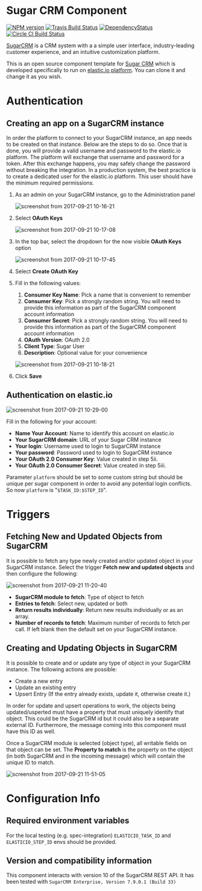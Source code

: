 # Sugar CRM Component
[![NPM version][npm-image]][npm-url]
[![Travis Build Status][travis-image]][travis-url]
[![DependencyStatus][daviddm-image]][daviddm-url]
[![Circle CI Build Status][circle-image]][circle-url]

[SugarCRM](https://www.sugarcrm.com) is a CRM system with a  a simple user
interface, industry-leading customer experience, and an intuitive customization
platform.

This is an open source component template for [Sugar
CRM](https://www.sugarcrm.com) which is developed specifically to run on
[elastic.io platform](https://www.elastic.io "elastic.io platform"). You can
clone it and change it as you wish.

# Authentication

## Creating an app on a SugarCRM instance
In order the platform to connect to your SugarCRM instance, an app needs to be
created on that instance.  Below are the steps to do so.  Once that is done, you
will provide a valid username and password to the elastic.io platform.  The
platform will exchange that username and password for a token.  After this
exchange happens, you may safely change the password without breaking the
integration.  In a production system, the best practice is to create a dedicated
user for the elastic.io platform.  This user should have the minimum required
permissions.

1. As an admin on your SugarCRM instance, go to the Administration panel

   ![screenshot from 2017-09-21 10-16-21](https://user-images.githubusercontent.com/5710732/30685820-76e92b22-9eb6-11e7-8efc-2715b9102f26.png)
1. Select **OAuth Keys**

   ![screenshot from 2017-09-21 10-17-08](https://user-images.githubusercontent.com/5710732/30685819-76e71f8a-9eb6-11e7-8f79-505111d2c0df.png)
1. In the top bar, select the dropdown for the now visible **OAuth Keys** option

   ![screenshot from 2017-09-21 10-17-45](https://user-images.githubusercontent.com/5710732/30685818-76dea1ca-9eb6-11e7-85ae-0dc7fc15e987.png)
1. Select **Create OAuth Key**
1. Fill in the following values:
   1. **Consumer Key Name**: Pick a name that is convenient to remember
   1. **Consumer Key**: Pick a strongly random string.  You will need to provide
   this information as part of the SugarCRM component account information
   1. **Consumer Secret**: Pick a strongly random string.  You will need to
   provide this information as part of the SugarCRM component account
   information
   1. **OAuth Version**: OAuth 2.0
   1. **Client Type**: Sugar User
   1. **Description**: Optional value for your convenience

   ![screenshot from 2017-09-21 10-18-21](https://user-images.githubusercontent.com/5710732/30685817-76c6c1d6-9eb6-11e7-991f-37830f1c35ac.png)
1. Click **Save**

## Authentication on elastic.io

![screenshot from 2017-09-21 10-29-00](https://user-images.githubusercontent.com/5710732/30686190-c23edfd0-9eb7-11e7-9dd8-ca29592bbb38.png)

Fill in the following for your account:
* **Name Your Account**: Name to identify this account on elastic.io
* **Your SugarCRM domain**: URL of your Sugar CRM instance
* **Your login**: Username used to login to SugarCRM instance
* **Your password**: Password used to login to SugarCRM instance
* **Your OAuth 2.0 Consumer Key**: Value created in step 5ii.
* **Your OAuth 2.0 Consumer Secret**: Value created in step 5iii.

Parameter `platform` should be set to some custom string but should be unique per sugar component in order to avoid any potential login conflicts.
So now `platform` is "`$TASK_ID:$STEP_ID`".

# Triggers

## Fetching New and Updated Objects from SugarCRM

It is possible to fetch any type newly created and/or updated object in your
SugarCRM instance.  Select the trigger **Fetch new and updated objects** and
then configure the following:

![screenshot from 2017-09-21 11-20-40](https://user-images.githubusercontent.com/5710732/30688610-f825e81c-9ebe-11e7-8736-3c522f92c65c.png)

* **SugarCRM module to fetch**: Type of object to fetch
* **Entries to fetch**: Select new, updated or both
* **Return results individually**: Return new results individually or as an
 array.
* **Number of records to fetch**: Maximum number of records to fetch per call.
 If left blank then the default set on your SugarCRM instance.

 ## Creating and Updating Objects in SugarCRM

 It is possible to create and or update any type of object in your SugarCRM instance.  The following actions are possible:
 * Create a new entry
 * Update an existing entry
 * Upsert Entry (If the entry already exists, update it, otherwise create it.)

In order for update and upsert operations to work, the objects being
updated/usperted must have a property that must uniquely identify that object.
This could be the SugarCRM id but it could also be a separate external ID.
Furthermore, the message coming into this component must have this ID as well.

Once a SugarCRM module is selected (object type), all writable fields on that
object can be set.  The **Property to match** is the property on the object (in
both SugarCRM and in the incoming message) which will contain the unique ID to
match.

![screenshot from 2017-09-21 11-51-05](https://user-images.githubusercontent.com/5710732/30690045-3253e33c-9ec3-11e7-860d-af6e5f55eac8.png)

# Configuration Info
## Required environment variables
For the local testing (e.g. spec-integration) `ELASTICIO_TASK_ID` and `ELASTICIO_STEP_ID` envs should be provided.

## Version and compatibility information
This component interacts with version 10 of the SugarCRM REST API.  It has been
tested with ``SugarCRM Enterprise, Version 7.9.0.1 (Build 33)``

[npm-image]: https://badge.fury.io/js/sugarcrm-component.svg
[npm-url]: https://npmjs.org/package/sugarcrm-component
[travis-image]: https://travis-ci.org/elasticio/sugarcrm-component.svg?branch=master
[travis-url]: https://travis-ci.org/elasticio/sugarcrm-component
[daviddm-image]: https://david-dm.org/elasticio/sugarcrm-component.svg?theme=shields.io
[daviddm-url]: https://david-dm.org/elasticio/sugarcrm-component
[circle-image]: https://circleci.com/gh/elasticio/sugarcrm-component.svg?style=svg&circle-token=b1275f44aed2c3448bee5dccf7cb0a8970a1a0d1
[circle-url]: https://circleci.com/gh/elasticio/sugarcrm-component